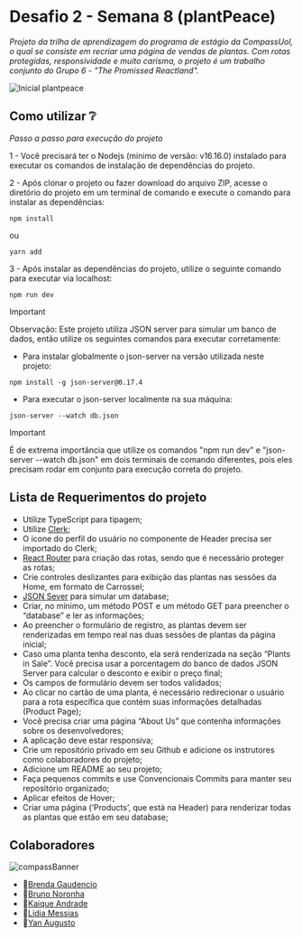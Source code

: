 # Desafio 2 - Semana 8 (plantPeace)

*Projeto da trilha de aprendizagem do programa de estágio da CompassUol, o qual se consiste em recriar uma página de vendas de plantas. Com rotas protegidas, responsividade e muito carisma, o projeto é um trabalho conjunto do Grupo 6 - "The Promissed Reactland".*

![Inicial plantpeace](https://github.com/KAndrade-SP/Desafio2-Semana8/assets/69699073/c250dbf4-97f8-4a86-93ad-c72a1ce32df9)

## Como utilizar ❔
*Passo a passo para execução do projeto*

1 - Você precisará ter o Nodejs (mínimo de versão: v16.16.0) instalado para executar os comandos de instalação de dependências do projeto.

2 - Após clonar o projeto ou fazer download do arquivo ZIP, acesse o diretório do projeto em um terminal de comando e execute o comando para instalar as dependências:

`npm install`

ou 

`yarn add`


3 - Após instalar as dependências do projeto, utilize o seguinte comando para executar via localhost:

`npm run dev`
  

> [!IMPORTANT]
> Observação: Este projeto utiliza JSON server para simular um banco de dados, então utilize os seguintes comandos para executar corretamente:
  
- Para instalar globalmente o json-server na versão utilizada neste projeto:

`npm install -g json-server@0.17.4`


- Para executar o json-server localmente na sua máquina:

`json-server --watch db.json`

> [!IMPORTANT]
> É de extrema importância que utilize os comandos "npm run dev" e "json-server --watch db.json" em dois terminais de comando diferentes, pois eles precisam rodar em conjunto para execução correta do projeto.


## Lista de Requerimentos do projeto 
- Utilize TypeScript para tipagem;
- Utilize [Clerk](https://clerk.com/docs/quickstarts/react);
- O ícone do perfil do usuário no componente de Header precisa ser importado do Clerk;
- [React Router](https://reactrouter.com/en/main) para criação das rotas, sendo que é necessário proteger as rotas;
- Crie controles deslizantes para exibição das plantas nas sessões da Home, em formato de Carrossel;
- [JSON Sever](https://github.com/typicode/json-server) para simular um database;
- Criar, no mínimo, um método POST e um método GET para preencher o “database” e ler as informações;
- Ao preencher o formulário de registro, as plantas devem ser renderizadas em tempo real nas duas sessões de plantas da página inicial;
- Caso uma planta tenha desconto, ela será renderizada na seção “Plants in Sale”. Você precisa usar a porcentagem do banco de dados JSON Server para calcular o desconto e exibir o preço final;
- Os campos de formulário devem ser todos validados;
- Ao clicar no cartão de uma planta, é necessário redirecionar o usuário para a rota específica que contém suas informações detalhadas (Product Page);
- Você precisa criar uma página “About Us” que contenha informações sobre os desenvolvedores;
- A aplicação deve estar responsiva;
- Crie um repositório privado em seu Github e adicione os instrutores como colaboradores do projeto;
- Adicione um README ao seu projeto;
- Faça pequenos commits e use Convencionais Commits para manter seu repositório organizado;
- Aplicar efeitos de Hover;
- Criar uma página (’Products’, que está na Header) para renderizar todas as plantas que estão em seu database;

## Colaboradores 
![compassBanner](https://github.com/KAndrade-SP/Desafio2-Semana8/assets/69699073/e4a4f42c-8bd2-463e-96c3-22e5a44ad844)
- 🧭[Brenda Gaudencio](https://github.com/brendagaudencio)
- 🧭[Bruno Noronha](https://github.com/chaosofmind)
- 🧭[Kaique Andrade](https://github.com/KAndrade-SP)
- 🧭[Lidia Messias](https://github.com/LidiaMessias)
- 🧭[Yan Augusto](https://github.com/YAN-AES) 


  
